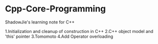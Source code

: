 # Cpp-Core-Programming
ShadowJie's learning note for C++

1.Initialization and cleanup of construction in C++
2.C++ object model and 'this' pointer
3.Tomomoto
4.Add Operator overloading
